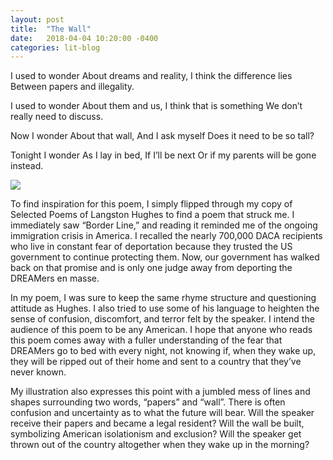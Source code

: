 ```yaml
---
layout: post
title:  "The Wall"
date:   2018-04-04 10:20:00 -0400
categories: lit-blog
---
```


I used to wonder
About dreams and reality,
I think the difference lies
Between papers and illegality.

I used to wonder
About them and us,
I think that is something
We don’t really need to discuss.

Now I wonder
About that wall,
And I ask myself
Does it need to be so tall?

Tonight I wonder
As I lay in bed,
If I’ll be next
Or if my parents will be gone instead.

![](/assets/wall-art-thing.jpeg)

To find inspiration for this poem, I simply flipped through my copy of Selected Poems of Langston Hughes to find a poem that struck me. I immediately saw “Border Line,” and reading it reminded me of the ongoing immigration crisis in America. I recalled the nearly 700,000 DACA recipients who live in constant fear of deportation because they trusted the US government to continue protecting them. Now, our government has walked back on that promise and is only one judge away from deporting the DREAMers en masse. 

In my poem, I was sure to keep the same rhyme structure and questioning attitude as Hughes. I also tried to use some of his language to heighten the sense of confusion, discomfort, and terror felt by the speaker. I intend the audience of this poem to be any American. I hope that anyone who reads this poem comes away with a fuller understanding of the fear that DREAMers go to bed with every night, not knowing if, when they wake up, they will be ripped out of their home and sent to a country that they’ve never known. 

My illustration also expresses this point with a jumbled mess of lines and shapes surrounding two words, “papers” and “wall”. There is often confusion and uncertainty as to what the future will bear. Will the speaker receive their papers and became a legal resident? Will the wall be built, symbolizing American isolationism and exclusion? Will the speaker get thrown out of the country altogether when they wake up in the morning?
